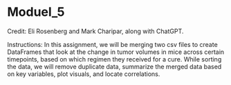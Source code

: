 # Moduel_5


Credit: Eli Rosenberg and Mark Charipar, along with ChatGPT.

Instructions: In this assignment, we will be merging two csv files to create DataFrames that look at the change in tumor volumes in mice across certain timepoints, based on which regimen they received for a cure. While sorting the data, we will remove duplicate data, summarize the merged data based on key variables, plot visuals, and locate correlations. 
